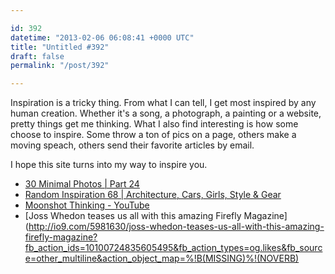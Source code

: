 ```yaml
---

id: 392
datetime: "2013-02-06 06:08:41 +0000 UTC"
title: "Untitled #392"
draft: false
permalink: "/post/392"

---
```


Inspiration is a tricky thing. From what I can tell, I get most inspired by any human creation. Whether it's a song, a photograph, a painting or a website, pretty things get me thinking. What I also find interesting is how some choose to inspire. Some throw a ton of pics on a page, others make a moving speach, others send their favorite articles by email.

I hope this site turns into my way to inspire you. 

 
 * [30 Minimal Photos | Part 24](http://theultralinx.com/2013/01/30-minimal-photos-part-24.html)
 * [Random Inspiration 68 | Architecture, Cars, Girls, Style & Gear](http://theultralinx.com/2013/02/random-inspiration-68-architecture-cars-girls-style-gear.html)
 * [Moonshot Thinking - YouTube](http://www.youtube.com/watch?v=0uaquGZKx_0)
 * [Joss Whedon teases us all with this amazing Firefly Magazine](http://io9.com/5981630/joss-whedon-teases-us-all-with-this-amazing-firefly-magazine?fb_action_ids=10100724835605495&fb_action_types=og.likes&fb_source=other_multiline&action_object_map=%!B(MISSING)%!(NOVERB)